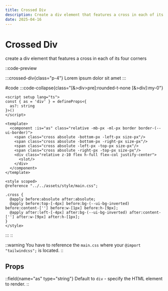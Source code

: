 ```yaml
---
title: Crossed Div
description: Create a div element that features a cross in each of its four corners
date: 2025-04-16
---
```


# Crossed Div

create a div element that features a cross in each of its four corners

::code-preview

:::crossed-div{class="p-4"}
Lorem ipsum dolor sit amet
:::

#code
:::code-collapse{class="[&>div>pre]:rounded-t-none [&>div]:my-0"}
```vue [CrossedDiv.vue]
<script setup lang="ts">
const { as = 'div' } = defineProps<{
  as?: string
}>()
</script>

<template>
  <component :is="as" class="relative -mb-px -ml-px border border-(--ui-border)">
    <span class="cross absolute -bottom-px -left-px size-px"/>
    <span class="cross absolute -bottom-px -right-px size-px"/>
    <span class="cross absolute -left-px -top-px size-px"/>
    <span class="cross absolute -right-px -top-px size-px"/>
    <div class="relative z-10 flex h-full flex-col justify-center">
      <slot/>
    </div>
  </component>
</template>

<style scoped>
@reference "../../assets/style/main.css";

.cross {
  @apply before:absolute after:absolute;
  @apply before:top-[-4px] before:bg-(--ui-bg-inverted) before:content-[''] before:w-[1px] before:h-[9px];
  @apply after:left-[-4px] after:bg-(--ui-bg-inverted) after:content-[''] after:w-[9px] after:h-[1px];
}
</style>
```
:::
::

::warning
You have to reference the `main.css` where your `@import "tailwindcss";` is located.
::

## Props

::field{name="as" type="string"}
Default to `div` - specify the HTML element to render.
::
